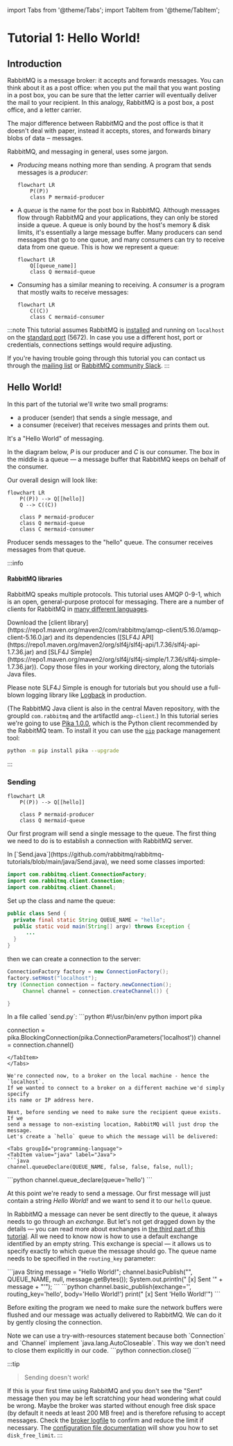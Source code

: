 import Tabs from '@theme/Tabs';
import TabItem from '@theme/TabItem';

# Tutorial 1: Hello World!

## Introduction

RabbitMQ is a message broker: it accepts and forwards messages. You can think
about it as a post office: when you put the mail that you want posting in a
post box, you can be sure that the letter carrier will eventually deliver the
mail to your recipient. In this analogy, RabbitMQ is a post box, a post office,
and a letter carrier.

The major difference between RabbitMQ and the post office is that it doesn't
deal with paper, instead it accepts, stores, and forwards binary blobs of data
‒ messages.

RabbitMQ, and messaging in general, uses some jargon.

* *Producing* means nothing more than sending. A program that sends messages is
  a *producer*:

    ```mermaid
    flowchart LR
        P((P))
        class P mermaid-producer
    ```

* A *queue* is the name for the post box in RabbitMQ. Although messages flow
  through RabbitMQ and your applications, they can only be stored inside a
  queue. A queue is only bound by the host's memory & disk limits, it's
  essentially a large message buffer. Many producers can send messages that go
  to one queue, and many consumers can try to receive data from one queue. This
  is how we represent a queue: 

    ```mermaid
    flowchart LR
        Q[[queue_name]]
        class Q mermaid-queue
    ```

* *Consuming* has a similar meaning to receiving. A *consumer* is a program
  that mostly waits to receive messages:

    ```mermaid
    flowchart LR
        C((C))
        class C mermaid-consumer
    ```

:::note
This tutorial assumes RabbitMQ is [installed](/docs/download) and running on
`localhost` on the [standard port](/docs/networking#ports) (5672). In case you
use a different host, port or credentials, connections settings would require
adjusting.

If you're having trouble going through this tutorial you can contact us through
the [mailing list](https://groups.google.com/forum/#!forum/rabbitmq-users) or
[RabbitMQ community Slack](https://www.rabbitmq.com/slack/).
:::

## Hello World!

In this part of the tutorial we'll write two small programs:
* a producer (sender) that sends a single message, and
* a consumer (receiver) that receives messages and prints them out.

It's a "Hello World" of messaging.

In the diagram below, *P* is our producer and *C* is our consumer. The box in
the middle is a queue — a message buffer that RabbitMQ keeps on behalf of the
consumer.

Our overall design will look like:

```mermaid
flowchart LR
    P((P)) --> Q[[hello]]
    Q --> C((C))

    class P mermaid-producer
    class Q mermaid-queue
    class C mermaid-consumer
```

Producer sends messages to the "hello" queue. The consumer receives messages
from that queue.

:::info
#### RabbitMQ libraries

RabbitMQ speaks multiple protocols. This tutorial uses AMQP 0-9-1, which is an
open, general-purpose protocol for messaging. There are a number of clients for
RabbitMQ in [many different languages](/docs/devtools).

<Tabs groupId="programming-language">
<TabItem value="java" label="Java">
Download the [client library](https://repo1.maven.org/maven2/com/rabbitmq/amqp-client/5.16.0/amqp-client-5.16.0.jar)
and its dependencies ([SLF4J API](https://repo1.maven.org/maven2/org/slf4j/slf4j-api/1.7.36/slf4j-api-1.7.36.jar) and
[SLF4J Simple](https://repo1.maven.org/maven2/org/slf4j/slf4j-simple/1.7.36/slf4j-simple-1.7.36.jar)).
Copy those files in your working directory, along the tutorials Java files.

Please note SLF4J Simple is enough for tutorials but you should use a full-blown
logging library like [Logback](https://logback.qos.ch/) in production.

(The RabbitMQ Java client is also in the central Maven repository,
with the groupId `com.rabbitmq` and the artifactId `amqp-client`.)
</TabItem>
<TabItem value="python" label="Python">
In this tutorial series we're going to use [Pika
1.0.0](https://pika.readthedocs.org/en/stable/), which is the Python client
recommended by the RabbitMQ team. To install it you can use the
[`pip`](https://pip.pypa.io/en/stable/quickstart/) package management tool:

```bash
python -m pip install pika --upgrade
```
</TabItem>
</Tabs>
:::

### Sending

```mermaid
flowchart LR
    P((P)) --> Q[[hello]]

    class P mermaid-producer
    class Q mermaid-queue
```

Our first program will send a single message to the queue. The first thing we
need to do is to establish a connection with RabbitMQ server.

<Tabs groupId="programming-language">
<TabItem value="java" label="Java">
In [`Send.java`](https://github.com/rabbitmq/rabbitmq-tutorials/blob/main/java/Send.java),
we need some classes imported:

```java
import com.rabbitmq.client.ConnectionFactory;
import com.rabbitmq.client.Connection;
import com.rabbitmq.client.Channel;
```

Set up the class and name the queue:

```java
public class Send {
  private final static String QUEUE_NAME = "hello";
  public static void main(String[] argv) throws Exception {
      ...
  }
}
```

then we can create a connection to the server:

```java
ConnectionFactory factory = new ConnectionFactory();
factory.setHost("localhost");
try (Connection connection = factory.newConnection();
     Channel channel = connection.createChannel()) {

}
```
</TabItem>
<TabItem value="python" label="Python">
In a file called `send.py`:
```python
#!/usr/bin/env python
import pika

connection = pika.BlockingConnection(pika.ConnectionParameters('localhost'))
channel = connection.channel()
```
</TabItem>
</Tabs>

We're connected now, to a broker on the local machine - hence the `localhost`.
If we wanted to connect to a broker on a different machine we'd simply specify
its name or IP address here.

Next, before sending we need to make sure the recipient queue exists. If we
send a message to non-existing location, RabbitMQ will just drop the message.
Let's create a `hello` queue to which the message will be delivered:

<Tabs groupId="programming-language">
<TabItem value="java" label="Java">
```java
channel.queueDeclare(QUEUE_NAME, false, false, false, null);
```
</TabItem>
<TabItem value="python" label="Python">
```python
channel.queue_declare(queue='hello')
```
</TabItem>
</Tabs>

At this point we're ready to send a message. Our first message will just
contain a string *Hello World!* and we want to send it to our `hello` queue.

In RabbitMQ a message can never be sent directly to the queue, it always needs
to go through an *exchange*. But let's not get dragged down by the details —
you can read more about exchanges in [the third part of this
tutorial](/docs/tutorials/tutorial-three-python). All we need to know now is how to use a
default exchange identified by an empty string. This exchange is special — it
allows us to specify exactly to which queue the message should go. The queue
name needs to be specified in the `routing_key` parameter:

<Tabs groupId="programming-language">
<TabItem value="java" label="Java">
```java
String message = "Hello World!";
channel.basicPublish("", QUEUE_NAME, null, message.getBytes());
System.out.println(" [x] Sent '" + message + "'");
```
</TabItem>
<TabItem value="python" label="Python">
```python
channel.basic_publish(exchange='',
                      routing_key='hello',
                      body='Hello World!')
print(" [x] Sent 'Hello World!'")
```
</TabItem>
</Tabs>

Before exiting the program we need to make sure the network buffers were
flushed and our message was actually delivered to RabbitMQ. We can do it by
gently closing the connection.

<Tabs groupId="programming-language">
<TabItem value="java" label="Java">
Note we can use a try-with-resources statement because both `Connection` and
`Channel` implement `java.lang.AutoCloseable`. This way we don't need to close
them explicitly in our code.
</TabItem>
<TabItem value="python" label="Python">
```python
connection.close()
```
</TabItem>
</Tabs>

:::tip
> Sending doesn't work!

If this is your first time using RabbitMQ and you don't see the "Sent" message
then you may be left scratching your head wondering what could be wrong. Maybe
the broker was started without enough free disk space (by default it needs at
least 200 MB free) and is therefore refusing to accept messages. Check the
[broker logfile](/docs/logging#log-file-location) to confirm and reduce the
limit if necessary. The [configuration file
documentation](/docs/configure#config-items) will show you how to set
`disk_free_limit`.
:::
